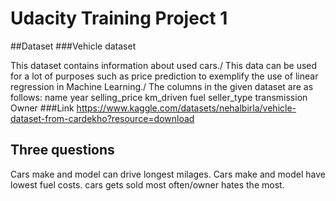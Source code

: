 # Udacity Training Project 1
##Dataset
###Vehicle dataset

This dataset contains information about used cars./
This data can be used for a lot of purposes such as price prediction to exemplify the use of linear regression in Machine Learning./
The columns in the given dataset are as follows:
name
year
selling_price
km_driven
fuel
seller_type
transmission
Owner
###Link
https://www.kaggle.com/datasets/nehalbirla/vehicle-dataset-from-cardekho?resource=download

## Three questions


Cars make and model can drive longest milages.
Cars make and model have lowest fuel costs.
cars gets sold most often/owner hates the most.

